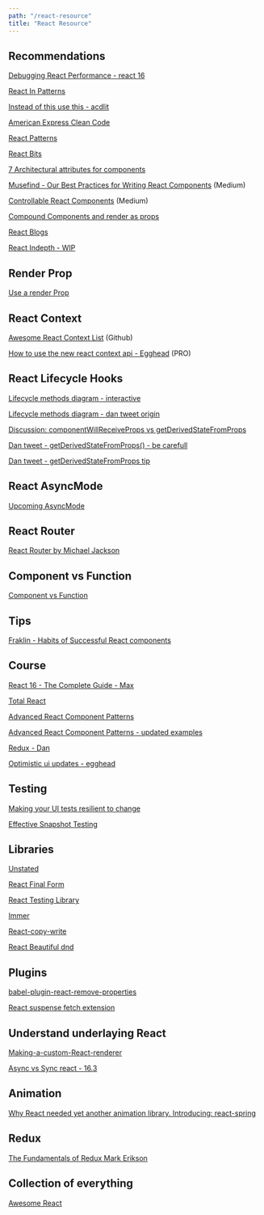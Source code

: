 ```yaml
---
path: "/react-resource"
title: "React Resource"
---
```


## Recommendations

[Debugging React Performance - react 16](https://building.calibreapp.com/debugging-react-performance-with-react-16-and-chrome-devtools-c90698a522ad?gi=49ccaf0d3621
)

[React In Patterns](https://legacy.gitbook.com/book/krasimir/react-in-patterns/details)

[Instead of this use this - acdlit](https://pbs.twimg.com/media/DYXlkUnVQAE--gD.jpg)

[American Express Clean Code](http://americanexpress.io/clean-code-dirty-code/)

[React Patterns](https://github.com/planningcenter/react-patterns/blob/master/README.md)

[React Bits](https://vasanthk.gitbooks.io/react-bits/)

[7 Architectural attributes for components](/https://dmitripavlutin.com/7-architectural-attributes-of-a-reliable-react-component/)

[Musefind - Our Best Practices for Writing React Components](https://engineering.musefind.com/our-best-practices-for-writing-react-components-dec3eb5c3fc8) \(Medium\)

[Controllable React Components](https://medium.com/myheritage-engineering/how-controllable-react-components-maximize-reusability-86e3d233fa8e) \(Medium\)

[Compound Components and render as props](http://frontendgirl.com/playgrounds-for-react-patterns-compound-components-and-render-as-a-props/)

[React Blogs](https://blog.instabug.com/2018/02/react-blogs/)

[React Indepth - WIP](https://developmentarc.gitbooks.io/react-indepth/content/)

## Render Prop

[Use a render Prop ](https://cdb.reacttraining.com/use-a-render-prop-50de598f11ce)

## React Context

[Awesome React Context List](https://github.com/diegohaz/awesome-react-context) \(Github\)

[How to use the new react context api - Egghead](https://egghead.io/lessons/react-use-the-new-react-context-api) \(PRO\)


## React Lifecycle Hooks

[Lifecycle methods diagram - interactive](http://projects.wojtekmaj.pl/react-lifecycle-methods-diagram/)

[Lifecycle methods diagram - dan tweet origin](https://twitter.com/dan_abramov/status/981712092611989509)

[Discussion: componentWillReceiveProps vs getDerivedStateFromProps](https://github.com/reactjs/reactjs.org/issues/721)

[Dan tweet - getDerivedStateFromProps() - be carefull](https://twitter.com/dan_abramov/status/979521369900769280)

[Dan tweet - getDerivedStateFromProps tip](https://twitter.com/dan_abramov/status/984758512063479811) 

## React AsyncMode

[Upcoming AsyncMode](https://github.com/sw-yx/fresh-async-react)

## React Router

[React Router by Michael Jackson](https://www.youtube.com/watch?v=GYvoapBSM3c&feature=youtu.be)

## Component vs Function

[Component vs Function](https://hackernoon.com/react-stateless-functional-components-nine-wins-you-might-have-overlooked-997b0d933dbc)

## Tips

[Fraklin - Habits of Successful React components](https://javascriptplayground.com/habits-of-successful-react-components/)

## Course

[React 16 - The Complete Guide - Max](https://www.udemy.com/react-the-complete-guide-incl-redux/)

[Total React](https://courses.totalreact.com/)

[Advanced React Component Patterns](https://egghead.io/courses/advanced-react-component-patterns)

[Advanced React Component Patterns - updated examples ](https://codesandbox.io/s/github/kentcdodds/advanced-react-patterns-v2)

[Redux - Dan](https://egghead.io/courses/getting-started-with-redux)

[Optimistic ui updates - egghead](https://egghead.io/lessons/react-optimistic-ui-update-in-react-using-setstate)


## Testing 

[Making your UI tests resilient to change](https://blog.kentcdodds.com/making-your-ui-tests-resilient-to-change-d37a6ee37269)

[Effective Snapshot Testing](https://blog.kentcdodds.com/effective-snapshot-testing-e0d1a2c28eca)

## Libraries

[Unstated](https://github.com/jamiebuilds/unstated)

[React Final Form](https://github.com/final-form/react-final-form#-react-final-form)

[React Testing Library](https://github.com/kentcdodds/react-testing-library)

[Immer](https://github.com/mweststrate/immer)

[React-copy-write](https://github.com/aweary/react-copy-write)

[React Beautiful dnd](https://react-beautiful-dnd.netlify.com/iframe.html?selectedKind=board&selectedStory=simple)

## Plugins 

[babel-plugin-react-remove-properties](https://github.com/oliviertassinari/babel-plugin-react-remove-properties)

[React suspense fetch extension](https://github.com/pomber/hitchcock)

## Understand underlaying React

[Making-a-custom-React-renderer](https://github.com/nitin42/Making-a-custom-React-renderer/blob/master/part-one.md)

[Async vs Sync react - 16.3](https://twitter.com/acdlite/status/977291318324948992)

## Animation 

[Why React needed yet another animation library. Introducing: react-spring](https://blog.usejournal.com/why-react-needed-yet-another-animation-library-introducing-react-spring-8212e424c5ce)


## Redux

[The Fundamentals of Redux Mark Erikson](https://www.realworldreact.com/talks/2018-03-the-fundamentals-of-redux/)

## Collection of everything

[Awesome React](https://github.com/enaqx/awesome-react)
